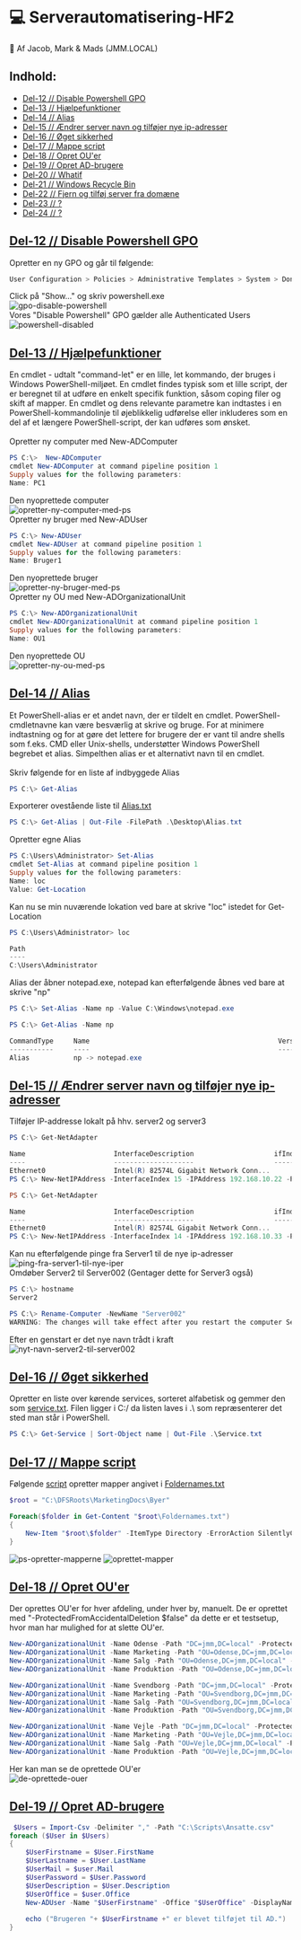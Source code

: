 # :computer: Serverautomatisering-HF2

:pencil: Af Jacob, Mark & Mads (JMM.LOCAL)

## Indhold:
* [Del-12 // Disable Powershell GPO](#del-12--disable-powershell-gpo)
* [Del-13 // Hjælpefunktioner](#del-13--hjælpefunktioner)
* [Del-14 // Alias](#del-14--Alias)
* [Del-15 // Ændrer server navn og tilføjer nye ip-adresser](#del-15--ændrer-server-navn-og-tilføjer-nye-ip-adresser)
* [Del-16 // Øget sikkerhed](#del-16--øget-sikkerhed)
* [Del-17 // Mappe script](#del-17--mappe-script)
* [Del-18 // Opret OU'er](#del-18--opret-ouer)
* [Del-19 // Opret AD-brugere](#del-19--Opret-AD-brugere)
* [Del-20 // Whatif](#del-20)
* [Del-21 // Windows Recycle Bin](#del-21)
* [Del-22 // Fjern og tilføj server fra domæne](#del-22)
* [Del-23 // ?](#del-23)
* [Del-24 // ?](#del-24)

<!-------------------------------------------------------------------- DEL-12 -------------------------------------------------------------------------------------->
## [Del-12 // Disable Powershell GPO](#computer-Serverautomatisering-HF2)
Opretter en ny GPO og går til følgende:
```powershell
User Configuration > Policies > Administrative Templates > System > Don’t run specified Windows applications
```
Click på "Show..." og skriv powershell.exe
<br/>
![gpo-disable-powershell](images/gpo-disable-powershell.png)
<br/>
Vores "Disable Powershell" GPO gælder alle Authenticated Users
![powershell-disabled](images/powershell-disabled.png)

<!-------------------------------------------------------------------- DEL-13 -------------------------------------------------------------------------------------->
## [Del-13 // Hjælpefunktioner](#computer-Serverautomatisering-HF2)
En cmdlet - udtalt "command-let" er en lille, let kommando, der bruges i Windows PowerShell-miljøet. En cmdlet findes typisk som et lille script, der er beregnet til at udføre en enkelt specifik funktion, såsom coping filer og skift af mapper. En cmdlet og dens relevante parametre kan indtastes i en PowerShell-kommandolinje til øjeblikkelig udførelse eller inkluderes som en del af et længere PowerShell-script, der kan udføres som ønsket.
<br/>
<br/>
Opretter ny computer med New-ADComputer
```powershell
PS C:\>  New-ADComputer
cmdlet New-ADComputer at command pipeline position 1
Supply values for the following parameters:
Name: PC1
```
Den nyoprettede computer
<br/>
![opretter-ny-computer-med-ps](images/opretter-ny-computer-med-ps.png)
<br/>
Opretter ny bruger med New-ADUser
```powershell
PS C:\> New-ADUser
cmdlet New-ADUser at command pipeline position 1
Supply values for the following parameters:
Name: Bruger1
```
Den nyoprettede bruger
<br/>
![opretter-ny-bruger-med-ps](images/opretter-ny-bruger-med-ps.png)
<br/>
Opretter ny OU med New-ADOrganizationalUnit
```powershell
PS C:\> New-ADOrganizationalUnit
cmdlet New-ADOrganizationalUnit at command pipeline position 1
Supply values for the following parameters:
Name: OU1
```
Den nyoprettede OU
<br/>
![opretter-ny-ou-med-ps](images/opretter-ny-ou-med-ps.png)

<!-------------------------------------------------------------------- DEL-14 -------------------------------------------------------------------------------------->
## [Del-14 // Alias](#computer-Serverautomatisering-HF2)
Et PowerShell-alias er et andet navn, der er tildelt en cmdlet. PowerShell-cmdletnavne kan være besværlig at skrive og bruge. For at minimere indtastning og for at gøre det lettere for brugere der er vant til andre shells som f.eks. CMD eller Unix-shells, understøtter Windows PowerShell begrebet et alias. Simpelthen alias er et alternativt navn til en cmdlet.
<br/>
<br/>
Skriv følgende for en liste af indbyggede Alias
```powershell
PS C:\> Get-Alias
```
Exporterer ovestående liste til [Alias.txt](Alias.txt)
```powershell
PS C:\> Get-Alias | Out-File -FilePath .\Desktop\Alias.txt
```
Opretter egne Alias
```powershell
PS C:\Users\Administrator> Set-Alias
cmdlet Set-Alias at command pipeline position 1
Supply values for the following parameters:
Name: loc
Value: Get-Location
```
Kan nu se min nuværende lokation ved bare at skrive "loc" istedet for Get-Location
```powershell
PS C:\Users\Administrator> loc

Path                  
----                  
C:\Users\Administrator
```
Alias der åbner notepad.exe, notepad kan efterfølgende åbnes ved bare at skrive "np"
```powershell
PS C:\> Set-Alias -Name np -Value C:\Windows\notepad.exe

PS C:\> Get-Alias -Name np

CommandType     Name                                               Version    Source
-----------     ----                                               -------    ------
Alias           np -> notepad.exe
```

<!-------------------------------------------------------------------- DEL-15 -------------------------------------------------------------------------------------->
## [Del-15 // Ændrer server navn og tilføjer nye ip-adresser](#computer-Serverautomatisering-HF2)
Tilføjer IP-addresse lokalt på hhv. server2 og server3
```powershell
PS C:\> Get-NetAdapter

Name                      InterfaceDescription                    ifIndex Status       MacAddress             LinkSpeed
----                      --------------------                    ------- ------       ----------             ---------
Ethernet0                 Intel(R) 82574L Gigabit Network Conn...      15 Up           00-0C-29-8F-4B-92         1 Gbps
PS C:\> New-NetIPAddress -InterfaceIndex 15 -IPAddress 192.168.10.22 -PrefixLength 24

PS C:\> Get-NetAdapter

Name                      InterfaceDescription                    ifIndex Status       MacAddress             LinkSpeed
----                      --------------------                    ------- ------       ----------             ---------
Ethernet0                 Intel(R) 82574L Gigabit Network Conn...      14 Up           00-0C-29-69-48-FC         1 Gbps
PS C:\> New-NetIPAddress -InterfaceIndex 14 -IPAddress 192.168.10.33 -PrefixLength 24
```
Kan nu efterfølgende pinge fra Server1 til de nye ip-adresser
<br/>
![ping-fra-server1-til-nye-iper](images/ping-fra-server1-til-nye-iper.png)
<br/>
Omdøber Server2 til Server002 (Gentager dette for Server3 også)
```powershell
PS C:\> hostname
Server2

PS C:\> Rename-Computer -NewName "Server002"
WARNING: The changes will take effect after you restart the computer Server2.
```
Efter en genstart er det nye navn trådt i kraft
<br/>
![nyt-navn-server2-til-server002](images/nyt-navn-server2-til-server002.png)


<!-------------------------------------------------------------------- DEL-16 -------------------------------------------------------------------------------------->
## [Del-16 // Øget sikkerhed](#computer-Serverautomatisering-HF2)
Opretter en liste over kørende services, sorteret alfabetisk og gemmer den som [service.txt](Service.txt). Filen ligger i C:/ da listen laves i .\ som repræsenterer det sted man står i PowerShell.
```powershell
PS C:\> Get-Service | Sort-Object name | Out-File .\Service.txt
```

<!-------------------------------------------------------------------- DEL-17 -------------------------------------------------------------------------------------->
## [Del-17 // Mappe script](#computer-Serverautomatisering-HF2)
Følgende [script](Create-folders.ps1) opretter mapper angivet i [Foldernames.txt](Foldernames.txt)
```powershell
$root = "C:\DFSRoots\MarketingDocs\Byer"

Foreach($folder in Get-Content "$root\Foldernames.txt")
{
    New-Item "$root\$folder" -ItemType Directory -ErrorAction SilentlyContinue
}
```
![ps-opretter-mapperne](images/ps-opretter-mapperne.png)
![oprettet-mapper](images/oprettet-mapper.png)

<!-------------------------------------------------------------------- DEL-18 -------------------------------------------------------------------------------------->
## [Del-18 // Opret OU'er](#computer-Serverautomatisering-HF2)
Der oprettes OU'er for hver afdeling, under hver by, manuelt. De er oprettet med "-ProtectedFromAccidentalDeletion $false" da dette er et testsetup, hvor man har mulighed for at slette OU'er.
```powershell
New-ADOrganizationalUnit -Name Odense -Path "DC=jmm,DC=local" -ProtectedFromAccidentalDeletion $false
New-ADOrganizationalUnit -Name Marketing -Path "OU=Odense,DC=jmm,DC=local" -ProtectedFromAccidentalDeletion $false
New-ADOrganizationalUnit -Name Salg -Path "OU=Odense,DC=jmm,DC=local" -ProtectedFromAccidentalDeletion $false
New-ADOrganizationalUnit -Name Produktion -Path "OU=Odense,DC=jmm,DC=local" -ProtectedFromAccidentalDeletion $false

New-ADOrganizationalUnit -Name Svendborg -Path "DC=jmm,DC=local" -ProtectedFromAccidentalDeletion $false
New-ADOrganizationalUnit -Name Marketing -Path "OU=Svendborg,DC=jmm,DC=local" -ProtectedFromAccidentalDeletion $false
New-ADOrganizationalUnit -Name Salg -Path "OU=Svendborg,DC=jmm,DC=local" -ProtectedFromAccidentalDeletion $false
New-ADOrganizationalUnit -Name Produktion -Path "OU=Svendborg,DC=jmm,DC=local" -ProtectedFromAccidentalDeletion $false

New-ADOrganizationalUnit -Name Vejle -Path "DC=jmm,DC=local" -ProtectedFromAccidentalDeletion $false
New-ADOrganizationalUnit -Name Marketing -Path "OU=Vejle,DC=jmm,DC=local" -ProtectedFromAccidentalDeletion $false
New-ADOrganizationalUnit -Name Salg -Path "OU=Vejle,DC=jmm,DC=local" -ProtectedFromAccidentalDeletion $false
New-ADOrganizationalUnit -Name Produktion -Path "OU=Vejle,DC=jmm,DC=local" -ProtectedFromAccidentalDeletion $false
```
Her kan man se de oprettede OU'er
<br/>
![de-oprettede-ouer](images/de-oprettede-ouer.png)

<!-------------------------------------------------------------------- DEL-18 -------------------------------------------------------------------------------------->
## [Del-19 // Opret AD-brugere](#computer-Serverautomatisering-HF2)

```powershell
 $Users = Import-Csv -Delimiter "," -Path "C:\Scripts\Ansatte.csv"        
foreach ($User in $Users)
{               
    $UserFirstname = $User.FirstName       
    $UserLastname = $User.LastName
    $UserMail = $user.Mail
    $UserPassword = $User.Password
    $UserDescription = $User.Description
    $UserOffice = $user.Office
    New-ADUser -Name "$UserFirstname" -Office "$UserOffice" -DisplayName "$UserFirstname" -EmailAddress "$UserMail" -GivenName "$UserFirstname" -Surname "$UserLastname" -Description "$UserDescription" -AccountPassword (ConvertTo-SecureString $UserPassword -AsPlainText -Force) -Enabled $true -ChangePasswordAtLogon $true -server jmm.local
    
    echo ("Brugeren "+ $UserFirstname +" er blevet tilføjet til AD.")      
}
```